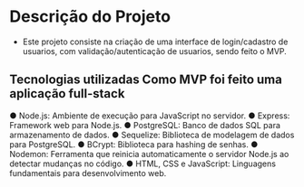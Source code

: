 # Descrição do Projeto
 - Este projeto consiste na criação de uma interface de login/cadastro de usuarios, com validação/autenticação de usuarios, sendo feito o MVP.

## Tecnologias utilizadas Como MVP foi feito uma aplicação full-stack
  ● Node.js: Ambiente de execução para JavaScript no servidor.
  ● Express: Framework web para Node.js.
  ● PostgreSQL: Banco de dados SQL para armazenamento de dados.
  ● Sequelize: Biblioteca de modelagem de dados para PostgreSQL.
  ● BCrypt: Biblioteca para hashing de senhas.
  ● Nodemon: Ferramenta que reinicia automaticamente o servidor Node.js ao detectar
  mudanças no código.
  ● HTML, CSS e JavaScript: Linguagens fundamentais para desenvolvimento web.
